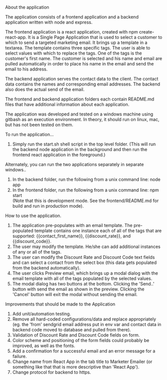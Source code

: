 About the application

The application consists of a frontend application and a backend application written with node and express.

The frontend application is a react application, created with npm create-react-app. It is a Single Page Application that is used to select a customer to which to send a targeted marketing email. It brings up a template in a textarea. The template contains three specific tags. The user is able to select values with which to replace the tags. One of the tags is the customer's first name. The customer is selected and his name and email are pulled automatically in order to place his name in the email and send the email to his address.

The backend application serves the contact data to the client. The contact data contains the names and corresponding email addresses. The backend also does the actual send of the email.

The frontend and backend application folders each contain README.md files that have additional information about each application.

The application was developed and tested on a windows machine using gitbash as an execution environment. In theory, it should run on linux, mac, but has not been tested on them.


To run the application...
1. Simply run the start.sh shell script in the top level folder.
   (This will run the backend node application in the background and then run 
    the frontend react application in the foreground.)

Alternately, you can run the two applications separately in separate windows..
1. In the backend folder, run the following from a unix command line:
      node app
2. In the frontend folder, run the following from a unix command line:
      npm start   
      (Note that this is development mode. See the frontend/README.md for build and run in production mode).

How to use the application.
1. The application pre-populates with an email template. The pre-populated template contains one instance each of all of the tags that are supported:
{{contact_first_name}}, {{discount_rate}}, and {{discount_code}}.
2. The user may modify the template. He/she can add additional instances of any or all of the tags.
3. The user can modify the Discount Rate and Discount Code text fields and can select a contact from the select box (this data gets populated from the backend automatically).
4. The user clicks Preview email, which brings up a modal dialog with the email template with all of the tags populated by the selected values.
5. The modal dialog has two buttons at the bottom. Clicking the 'Send..' button with send the email as shown in the preview. Clicking the 'Cancel' button will exit the modal without sending the email.

Improvements that should be made to the Application
1. Add unit/automation testing.
2. Remove all hard-coded configurations/data and replace appropriately (eg. the 'from' sendgrid email address put in env var and contact data in backend code moved to database and pulled from there).
3. Validation of Discount Rate and Discount Code fields on form.
4. Color scheme and positioning of the form fields could probably be improved, as well as the fonts.
5. Add a confirmation for a successful email and an error message for a failure.
6. Change name from React App in the tab title to Marketer Emailer (or something like that that is more descriptive than 'React App').
7. Change protocol for backend to https.
